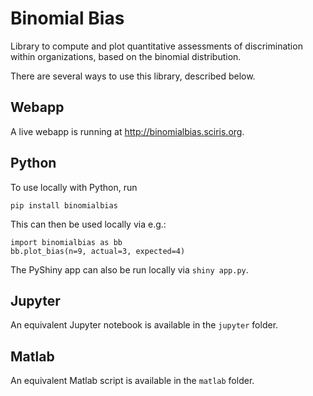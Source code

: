 # Binomial Bias

Library to compute and plot quantitative assessments of discrimination within organizations, based on the binomial distribution.

There are several ways to use this library, described below.

## Webapp

A live webapp is running at http://binomialbias.sciris.org.

## Python

To use locally with Python, run

    pip install binomialbias

This can then be used locally via e.g.:

    import binomialbias as bb
    bb.plot_bias(n=9, actual=3, expected=4)

The PyShiny app can also be run locally via `shiny app.py`.

## Jupyter

An equivalent Jupyter notebook is available in the `jupyter` folder.

## Matlab

An equivalent Matlab script is available in the `matlab` folder.